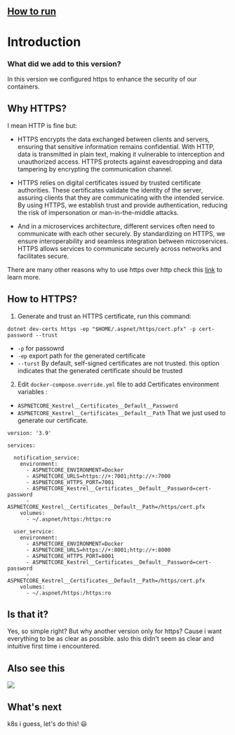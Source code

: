 ﻿
## [How to run](https://github.com/mohammed0xff/micro-instagram/blob/master/Version_2.1_Containers_With_HTTPS/README-How-To-Run.md)

# Introduction

### What did we add to this version?

In this version we configured https to enhance the security of our containers.

## Why HTTPS? 

I mean HTTP is fine but:

 * HTTPS encrypts the data exchanged between clients and servers, 
 ensuring that sensitive information remains confidential. With HTTP, data is transmitted in plain text,
 making it vulnerable to interception and unauthorized access. 
 HTTPS protects against eavesdropping and data tampering by encrypting the communication channel.

* HTTPS relies on digital certificates issued by trusted certificate 
authorities. These certificates validate the identity of the server, assuring clients that 
they are communicating with the intended service. By using HTTPS, we establish trust and 
provide authentication, reducing the risk of impersonation or man-in-the-middle attacks.

* And in a microservices architecture, different services often need to communicate 
with each other securely. By standardizing on HTTPS, we ensure interoperability and seamless 
integration between microservices. HTTPS allows services to communicate securely across networks 
and facilitates secure.


There are many other reasons why to use https over http check this [link](https://www.guru99.com/difference-http-vs-https.html) to learn more.

## How to HTTPS? 


1. Generate and trust an HTTPS certificate, run this command:

```shell
dotnet dev-certs https -ep "$HOME/.aspnet/https/cert.pfx" -p cert-password --trust 
```
* `-p` for passowrd
* `-ep` export path for the generated certificate
* `--turst` By default, self-signed certificates are not trusted. this option indicates that the generated certificate should be trusted

2. Edit `docker-compose.override.yml` file to add Certificates environment variables :

* `ASPNETCORE_Kestrel__Certificates__Default__Password` 
* `ASPNETCORE_Kestrel__Certificates__Default__Path` 
That we just used to generate our certificate.


```docker
version: '3.9'

services:

  notification_service:
    environment:
      - ASPNETCORE_ENVIRONMENT=Docker
      - ASPNETCORE_URLS=https://+:7001;http://+:7000
      - ASPNETCORE_HTTPS_PORT=7001
      - ASPNETCORE_Kestrel__Certificates__Default__Password=cert-password
      - ASPNETCORE_Kestrel__Certificates__Default__Path=/https/cert.pfx
    volumes:
      - ~/.aspnet/https:/https:ro

  user_service:
    environment:
      - ASPNETCORE_ENVIRONMENT=Docker
      - ASPNETCORE_URLS=https://+:8001;http://+:8000
      - ASPNETCORE_HTTPS_PORT=8001
      - ASPNETCORE_Kestrel__Certificates__Default__Password=cert-password
      - ASPNETCORE_Kestrel__Certificates__Default__Path=/https/cert.pfx
    volumes:
      - ~/.aspnet/https:/https:ro
```

## Is that it?
Yes, so simple right? But why another version only for https?
Cause i want everything to be as clear as possible. aslo this didn't seem as clear and intuitive first time i encountered.

## Also see this 

[![](https://img.youtube.com/vi/T4Df5_cojAs/0.jpg)](https://www.youtube.com/watch?v=T4Df5_cojAs)



## What's next 
k8s i guess, let's do this! 😃

